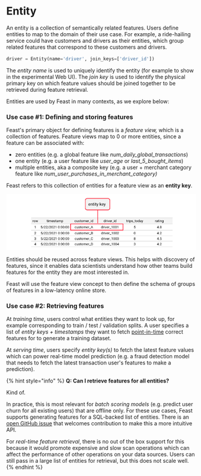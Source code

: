 # Entity

An entity is a collection of semantically related features. Users define entities to map to the domain of their use case. For example, a ride-hailing service could have customers and drivers as their entities, which group related features that correspond to these customers and drivers.

```python
driver = Entity(name='driver', join_keys=['driver_id'])
```

The _entity name_ is used to uniquely identify the entity (for example to show in the experimental Web UI). The _join key_ is used to identify the physical primary key on which feature values should be joined together to be retrieved during feature retrieval.

Entities are used by Feast in many contexts, as we explore below:

### Use case #1: Defining and storing features

Feast's primary object for defining features is a _feature view,_ which is a collection of features. Feature views map to 0 or more entities, since a feature can be associated with:

* zero entities (e.g. a global feature like _num\_daily\_global\_transactions_)
* one entity (e.g. a user feature like _user\_age_ or _last\_5\_bought\_items_)
* multiple entities, aka a composite key (e.g. a user + merchant category feature like _num\_user\_purchases\_in\_merchant\_category)_

Feast refers to this collection of entities for a feature view as an **entity key**.

![](<../../.gitbook/assets/image (15).png>)

Entities should be reused across feature views. This helps with discovery of features, since it enables data scientists understand how other teams build features for the entity they are most interested in.

Feast will use the feature view concept to then define the schema of groups of features in a low-latency online store.

### Use case #2: Retrieving features

At _training time_, users control what entities they want to look up, for example corresponding to train / test / validation splits. A user specifies a list of _entity keys + timestamps_ they want to fetch [point-in-time](./point-in-time-joins.md) correct features for to generate a training dataset.

At _serving time_, users specify _entity key(s)_ to fetch the latest feature values which can power real-time model prediction (e.g. a fraud detection model that needs to fetch the latest transaction user's features to make a prediction).

{% hint style="info" %}
**Q: Can I retrieve features for all entities?**

Kind of.

In practice, this is most relevant for _batch scoring models_ (e.g. predict user churn for all existing users) that are offline only. For these use cases, Feast supports generating features for a SQL-backed list of entities. There is an [open GitHub issue](https://github.com/feast-dev/feast/issues/1611) that welcomes contribution to make this a more intuitive API.

For _real-time feature retrieval_, there is no out of the box support for this because it would promote expensive and slow scan operations which can affect the performance of other operations on your data sources. Users can still pass in a large list of entities for retrieval, but this does not scale well.
{% endhint %}
